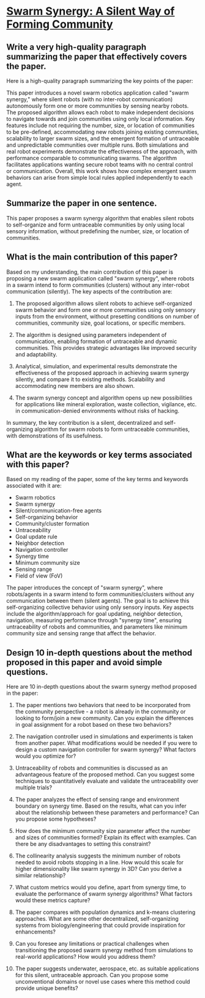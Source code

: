 # [Swarm Synergy: A Silent Way of Forming Community](https://arxiv.org/abs/2311.17697)

## Write a very high-quality paragraph summarizing the paper that effectively covers the paper.

 Here is a high-quality paragraph summarizing the key points of the paper:

This paper introduces a novel swarm robotics application called "swarm synergy," where silent robots (with no inter-robot communication) autonomously form one or more communities by sensing nearby robots. The proposed algorithm allows each robot to make independent decisions to navigate towards and join communities using only local information. Key features include not requiring the number, size, or location of communities to be pre-defined, accommodating new robots joining existing communities, scalability to larger swarm sizes, and the emergent formation of untraceable and unpredictable communities over multiple runs. Both simulations and real robot experiments demonstrate the effectiveness of the approach, with performance comparable to communicating swarms. The algorithm facilitates applications wanting secure robot teams with no central control or communication. Overall, this work shows how complex emergent swarm behaviors can arise from simple local rules applied independently to each agent.


## Summarize the paper in one sentence.

 This paper proposes a swarm synergy algorithm that enables silent robots to self-organize and form untraceable communities by only using local sensory information, without predefining the number, size, or location of communities.


## What is the main contribution of this paper?

 Based on my understanding, the main contribution of this paper is proposing a new swarm application called "swarm synergy", where robots in a swarm intend to form communities (clusters) without any inter-robot communication (silently). The key aspects of the contribution are:

1) The proposed algorithm allows silent robots to achieve self-organized swarm behavior and form one or more communities using only sensory inputs from the environment, without presetting conditions on number of communities, community size, goal locations, or specific members.

2) The algorithm is designed using parameters independent of communication, enabling formation of untraceable and dynamic communities. This provides strategic advantages like improved security and adaptability.

3) Analytical, simulation, and experimental results demonstrate the effectiveness of the proposed approach in achieving swarm synergy silently, and compare it to existing methods. Scalability and accommodating new members are also shown.

4) The swarm synergy concept and algorithm opens up new possibilities for applications like mineral exploration, waste collection, vigilance, etc. in communication-denied environments without risks of hacking.

In summary, the key contribution is a silent, decentralized and self-organizing algorithm for swarm robots to form untraceable communities, with demonstrations of its usefulness.


## What are the keywords or key terms associated with this paper?

 Based on my reading of the paper, some of the key terms and keywords associated with it are:

- Swarm robotics
- Swarm synergy
- Silent/communication-free agents
- Self-organizing behavior
- Community/cluster formation
- Untraceability 
- Goal update rule
- Neighbor detection
- Navigation controller
- Synergy time
- Minimum community size
- Sensing range
- Field of view (FoV)

The paper introduces the concept of "swarm synergy", where robots/agents in a swarm intend to form communities/clusters without any communication between them (silent agents). The goal is to achieve this self-organizing collective behavior using only sensory inputs. Key aspects include the algorithm/approach for goal updating, neighbor detection, navigation, measuring performance through "synergy time", ensuring untraceability of robots and communities, and parameters like minimum community size and sensing range that affect the behavior.


## Design 10 in-depth questions about the method proposed in this paper and avoid simple questions.

 Here are 10 in-depth questions about the swarm synergy method proposed in the paper:

1. The paper mentions two behaviors that need to be incorporated from the community perspective - a robot is already in the community or looking to form/join a new community. Can you explain the differences in goal assignment for a robot based on these two behaviors? 

2. The navigation controller used in simulations and experiments is taken from another paper. What modifications would be needed if you were to design a custom navigation controller for swarm synergy? What factors would you optimize for?

3. Untraceability of robots and communities is discussed as an advantageous feature of the proposed method. Can you suggest some techniques to quantitatively evaluate and validate the untraceability over multiple trials? 

4. The paper analyzes the effect of sensing range and environment boundary on synergy time. Based on the results, what can you infer about the relationship between these parameters and performance? Can you propose some hypotheses?

5. How does the minimum community size parameter affect the number and sizes of communities formed? Explain its effect with examples. Can there be any disadvantages to setting this constraint?

6. The collinearity analysis suggests the minimum number of robots needed to avoid robots stopping in a line. How would this scale for higher dimensionality like swarm synergy in 3D? Can you derive a similar relationship?

7. What custom metrics would you define, apart from synergy time, to evaluate the performance of swarm synergy algorithms? What factors would these metrics capture?

8. The paper compares with population dynamics and k-means clustering approaches. What are some other decentralized, self-organizing systems from biology/engineering that could provide inspiration for enhancements? 

9. Can you foresee any limitations or practical challenges when transitioning the proposed swarm synergy method from simulations to real-world applications? How would you address them?

10. The paper suggests underwater, aerospace, etc. as suitable applications for this silent, untraceable approach. Can you propose some unconventional domains or novel use cases where this method could provide unique benefits?
